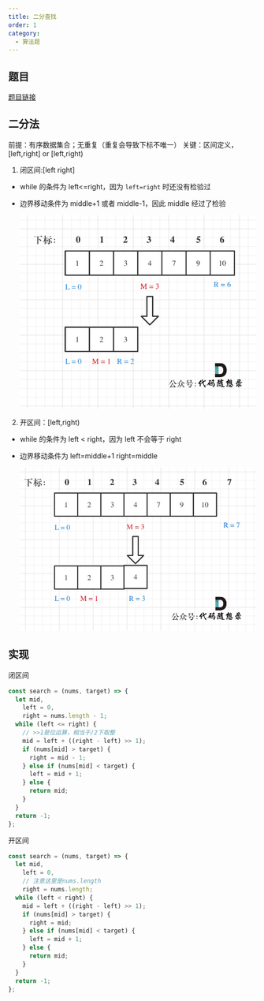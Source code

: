 ```yaml
---
title: 二分查找
order: 1
category:
  - 算法题
---
```


## 题目

[题目链接](https://leetcode.cn/problems/binary-search/)

## 二分法

前提：有序数据集合；无重复（重复会导致下标不唯一）
关键：区间定义，[left,right] or [left,right)

1. 闭区间:[left right]

- while 的条件为 left<=right，因为 `left=right` 时还没有检验过
- 边界移动条件为 middle+1 或者 middle-1，因此 middle 经过了检验

  ![闭区间](/assets/images/alg/闭区间.jpg)

2. 开区间：[left,right)

- while 的条件为 left < right，因为 left 不会等于 right
- 边界移动条件为 left=middle+1 right=middle

  ![开区间](/assets/images/alg/开区间.jpg)

## 实现

闭区间

```js
const search = (nums, target) => {
  let mid,
    left = 0,
    right = nums.length - 1;
  while (left <= right) {
    // >>1是位运算，相当于/2下取整
    mid = left + ((right - left) >> 1);
    if (nums[mid] > target) {
      right = mid - 1;
    } else if (nums[mid] < target) {
      left = mid + 1;
    } else {
      return mid;
    }
  }
  return -1;
};
```

开区间

```js
const search = (nums, target) => {
  let mid,
    left = 0,
    // 注意这里是nums.length
    right = nums.length;
  while (left < right) {
    mid = left + ((right - left) >> 1);
    if (nums[mid] > target) {
      right = mid;
    } else if (nums[mid] < target) {
      left = mid + 1;
    } else {
      return mid;
    }
  }
  return -1;
};
```
